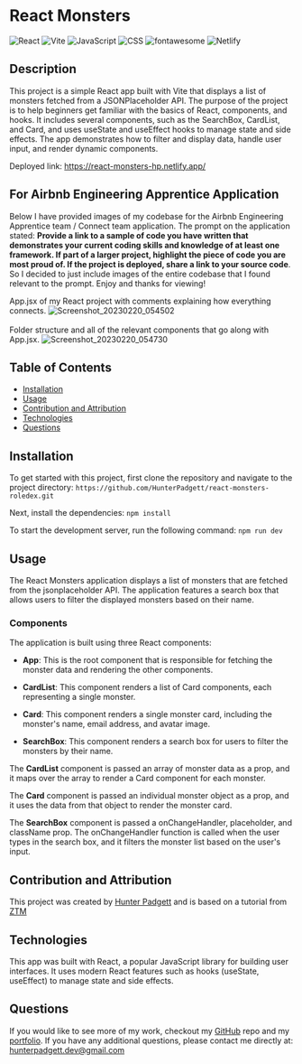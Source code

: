 # React Monsters

![React](https://img.shields.io/badge/react-%2320232a.svg?style=for-the-badge&logo=react&logoColor=%2361DAFB) ![Vite](https://img.shields.io/badge/vite-%23646CFF.svg?style=for-the-badge&logo=vite&logoColor=white) ![JavaScript](https://img.shields.io/badge/javascript-%23323330.svg?style=for-the-badge&logo=javascript&logoColor=%23F7DF1E) ![CSS](https://img.shields.io/badge/css3-%231572B6.svg?&style=for-the-badge&logo=css3&logoColor=white) ![fontawesome](https://img.shields.io/badge/font%20awesome-%23339AF0.svg?&style=for-the-badge&logo=font%20awesome&logoColor=white) ![Netlify](https://img.shields.io/badge/netlify-%23000000.svg?style=for-the-badge&logo=netlify&logoColor=#00C7B7)

## Description

This project is a simple React app built with Vite that displays a list of monsters fetched from a JSONPlaceholder API. The purpose of the project is to help beginners get familiar with the basics of React, components, and hooks. It includes several components, such as the SearchBox, CardList, and Card, and uses useState and useEffect hooks to manage state and side effects. The app demonstrates how to filter and display data, handle user input, and render dynamic components.

Deployed link: https://react-monsters-hp.netlify.app/

## For Airbnb Engineering Apprentice Application

Below I have provided images of my codebase for the Airbnb Engineering Apprentice team / Connect team application. The prompt on the application stated: **Provide a link to a sample of code you have written that demonstrates your current coding skills and knowledge of at least one framework. If part of a larger project, highlight the piece of code you are most proud of. If the project is deployed, share a link to your source code**. So I decided to just include images of the entire codebase that I found relevant to the prompt. Enjoy and thanks for viewing!

App.jsx of my React project with comments explaining how everything connects.
![Screenshot_20230220_054502](https://user-images.githubusercontent.com/106113692/220208965-409320c1-1ce8-4762-acff-e96e396613ae.png)
</br>
</br>
Folder structure and all of the relevant components that go along with App.jsx.
![Screenshot_20230220_054730](https://user-images.githubusercontent.com/106113692/220209055-476fe6f2-1c2b-42a5-bbfb-d3e3a24528c0.png)

## Table of Contents

- [Installation](#installation)
- [Usage](#usage)
- [Contribution and Attribution](#contribution-and-attribution)
- [Technologies](#technologies)
- [Questions](#questions)

## Installation

To get started with this project, first clone the repository and navigate to the project directory:
`https://github.com/HunterPadgett/react-monsters-roledex.git`

Next, install the dependencies:
`npm install`

To start the development server, run the following command:
`npm run dev`

## Usage

The React Monsters application displays a list of monsters that are fetched from the jsonplaceholder API. The application features a search box that allows users to filter the displayed monsters based on their name.

### Components

The application is built using three React components:

- **App**: This is the root component that is responsible for fetching the monster data and rendering the other components.

- **CardList**: This component renders a list of Card components, each representing a single monster.

- **Card**: This component renders a single monster card, including the monster's name, email address, and avatar image.

- **SearchBox**: This component renders a search box for users to filter the monsters by their name.

The **CardList** component is passed an array of monster data as a prop, and it maps over the array to render a Card component for each monster.

The **Card** component is passed an individual monster object as a prop, and it uses the data from that object to render the monster card.

The **SearchBox** component is passed a onChangeHandler, placeholder, and className prop. The onChangeHandler function is called when the user types in the search box, and it filters the monster list based on the user's input.

## Contribution and Attribution

This project was created by [Hunter Padgett](https://hunterpadgett.netlify.app/) and is based on a tutorial from [ZTM](https://zerotomastery.io/)

## Technologies

This app was built with React, a popular JavaScript library for building user interfaces. It uses modern React features such as hooks (useState, useEffect) to manage state and side effects.

## Questions

If you would like to see more of my work, checkout my [GitHub](https://github.com/HunterPadgett) repo and my [portfolio](https://hunterpadgett.netlify.app/). If you have any additional questions, please contact me directly at: hunterpadgett.dev@gmail.com
